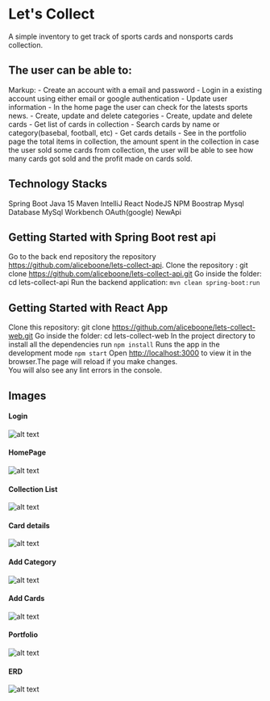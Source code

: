 
# Let's Collect 

A simple inventory to get track of sports cards and nonsports cards collection. 

## The user can be able to:

 Markup: - Create an account with a email and password
         - Login in a existing account using either email or google authentication
         - Update user information
         - In the home page the user can check for the latests sports news.
         - Create, update and delete categories
         - Create, update and delete cards
         - Get list of cards in collection 
         - Search cards by name or category(basebal, football, etc)
         - Get cards details
         - See in the portfolio page the total items in collection, the amount spent in the collection in case the user sold some cards from collection, the user will be able to see how many cards got sold and the profit made on cards sold.
 
## Technology Stacks
  Spring Boot
  Java 15
  Maven 
  IntelliJ 
  React
  NodeJS 
  NPM 
  Boostrap
  Mysql Database
  MySql Workbench
  OAuth(google)
  NewApi
  
## Getting Started with Spring Boot rest api
  Go to the back end repository the repository https://github.com/aliceboone/lets-collect-api.
  Clone the repository : git clone https://github.com/aliceboone/lets-collect-api.git
  Go inside the folder: cd lets-collect-api
  Run the backend application: `mvn clean spring-boot:run`
  
## Getting Started with  React App
  Clone this repository: git clone https://github.com/aliceboone/lets-collect-web.git
  Go inside the folder: cd lets-collect-web
  In the project directory to install all the dependencies run `npm install` 
  Runs the app in the development mode `npm start`
  Open [http://localhost:3000](http://localhost:3000) to view it in the browser.The page will reload if you make changes.\
You will also see any lint errors in the console.

## Images

#### Login

![alt text](https://i.ibb.co/mz0NH84/Screen-Shot-2021-02-17-at-4-50-29-PM.png)

#### HomePage

![alt text](https://i.ibb.co/m0h2FRF/Screen-Shot-2021-02-17-at-4-37-18-PM.png)

#### Collection List

![alt text](https://i.ibb.co/hyT3spL/Screen-Shot-2021-02-17-at-4-37-48-PM.png)

#### Card details

![alt text](https://i.ibb.co/nfxnt8H/Screen-Shot-2021-02-17-at-4-38-28-PM.png)

#### Add Category

![alt text](https://i.ibb.co/Tbxsskj/Screen-Shot-2021-02-17-at-4-39-13-PM.png)

#### Add Cards
![alt text](https://i.ibb.co/6rKZ23J/Screen-Shot-2021-02-17-at-4-38-58-PM.png)

#### Portfolio

![alt text](https://i.ibb.co/C07d43T/Screen-Shot-2021-02-17-at-4-39-25-PM.png)

#### ERD

![alt text](https://i.ibb.co/hWKh2yP/let-s-collect-ERD.png)




